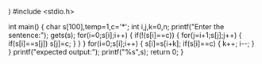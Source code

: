 ) #include <stdio.h>

int main()
{
    char s[100],temp=1,c='*';
    int i,j,k=0,n;
    printf("Enter the sentence:");
    gets(s);
    for(i=0;s[i];i++)
    {
        if(!(s[i]==c))
        {
            for(j=i+1;s[j];j++)
            {
                if(s[i]==s[j])
                s[j]=c;
            }
        }
    }
    for(i=0;s[i];i++)
    {
        s[i]=s[i+k];
        if(s[i]==c)
        {
            k++;
            i--;
        }
    }
    printf("expected output:");
    printf("%s",s);
    return 0;
}
